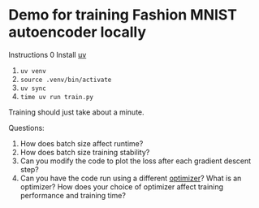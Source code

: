 # Demo for training Fashion MNIST autoencoder locally

Instructions
0 Install [uv](https://docs.astral.sh/uv/)
1. `uv venv`
2. `source .venv/bin/activate` 
3. `uv sync`
4. `time uv run train.py`

Training should just take about a minute.

Questions:
1. How does batch size affect runtime?
2. How does batch size training stability?
3. Can you modify the code to plot the loss after each gradient descent step?
4. Can you have the code run using a different [optimizer](https://ml-explore.github.io/mlx/build/html/python/optimizers.html#)? What is an optimizer? How does your choice of optimizer affect training performance and training time?

